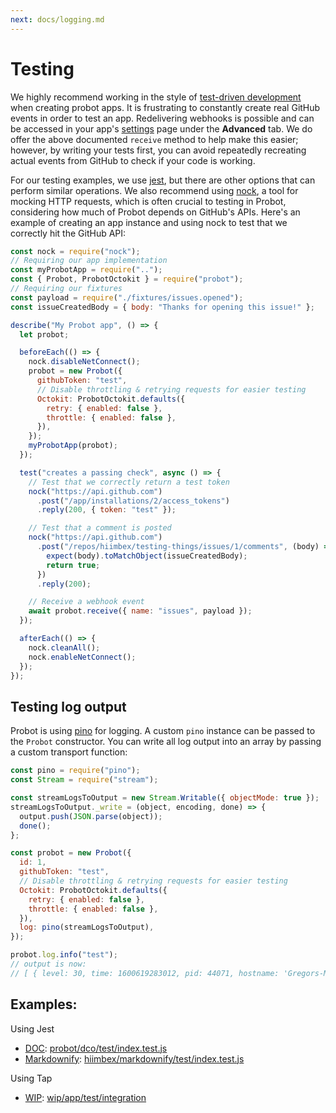 ```yaml
---
next: docs/logging.md
---
```


# Testing

We highly recommend working in the style of [test-driven development](http://agiledata.org/essays/tdd.html) when creating probot apps. It is frustrating to constantly create real GitHub events in order to test an app. Redelivering webhooks is possible and can be accessed in your app's [settings](https://github.com/settings/apps) page under the **Advanced** tab. We do offer the above documented `receive` method to help make this easier; however, by writing your tests first, you can avoid repeatedly recreating actual events from GitHub to check if your code is working.

For our testing examples, we use [jest](https://facebook.github.io/jest/), but there are other options that can perform similar operations. We also recommend using [nock](https://github.com/nock/nock), a tool for mocking HTTP requests, which is often crucial to testing in Probot, considering how much of Probot depends on GitHub's APIs. Here's an example of creating an app instance and using nock to test that we correctly hit the GitHub API:

```js
const nock = require("nock");
// Requiring our app implementation
const myProbotApp = require("..");
const { Probot, ProbotOctokit } = require("probot");
// Requiring our fixtures
const payload = require("./fixtures/issues.opened");
const issueCreatedBody = { body: "Thanks for opening this issue!" };

describe("My Probot app", () => {
  let probot;

  beforeEach(() => {
    nock.disableNetConnect();
    probot = new Probot({
      githubToken: "test",
      // Disable throttling & retrying requests for easier testing
      Octokit: ProbotOctokit.defaults({
        retry: { enabled: false },
        throttle: { enabled: false },
      }),
    });
    myProbotApp(probot);
  });

  test("creates a passing check", async () => {
    // Test that we correctly return a test token
    nock("https://api.github.com")
      .post("/app/installations/2/access_tokens")
      .reply(200, { token: "test" });

    // Test that a comment is posted
    nock("https://api.github.com")
      .post("/repos/hiimbex/testing-things/issues/1/comments", (body) => {
        expect(body).toMatchObject(issueCreatedBody);
        return true;
      })
      .reply(200);

    // Receive a webhook event
    await probot.receive({ name: "issues", payload });
  });

  afterEach(() => {
    nock.cleanAll();
    nock.enableNetConnect();
  });
});
```

## Testing log output

Probot is using [pino](https://getpino.io/) for logging. A custom `pino` instance can be passed to the `Probot` constructor. You can write all log output into an array by passing a custom transport function:

```js
const pino = require("pino");
const Stream = require("stream");

const streamLogsToOutput = new Stream.Writable({ objectMode: true });
streamLogsToOutput._write = (object, encoding, done) => {
  output.push(JSON.parse(object));
  done();
};

const probot = new Probot({
  id: 1,
  githubToken: "test",
  // Disable throttling & retrying requests for easier testing
  Octokit: ProbotOctokit.defaults({
    retry: { enabled: false },
    throttle: { enabled: false },
  }),
  log: pino(streamLogsToOutput),
});

probot.log.info("test");
// output is now:
// [ { level: 30, time: 1600619283012, pid: 44071, hostname: 'Gregors-MacBook-Pro.local', msg: 'test' } ]
```

## Examples:

Using Jest

- [DOC](https://github.com/probot/dco): [probot/dco/test/index.test.js](https://github.com/probot/dco/blob/master/test/index.test.js)
- [Markdownify](https://github.com/probot/markdownify): [hiimbex/markdownify/test/index.test.js](https://github.com/hiimbex/markdownify/blob/master/test/index.test.js)

Using Tap

- [WIP](https://github.com/apps/wip/): [wip/app/test/integration](https://github.com/wip/app/tree/master/test/integration)
